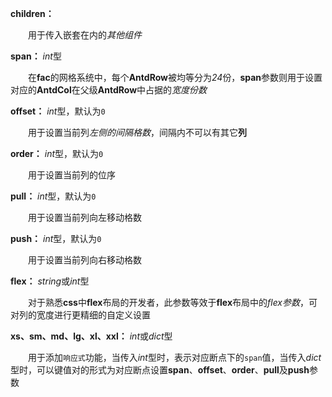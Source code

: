 **children：**

　　用于传入嵌套在内的*其他组件*

**span：** *int*型

　　在**fac**的网格系统中，每个**AntdRow**被均等分为*24*份，**span**参数则用于设置对应的**AntdCol**在父级**AntdRow**中占据的*宽度份数*

**offset：** *int*型，默认为`0`

　　用于设置当前列*左侧的间隔格数*，间隔内不可以有其它**列**

**order：** *int*型，默认为`0`

　　用于设置当前列的位序

**pull：** *int*型，默认为`0`

　　用于设置当前列向左移动格数

**push：** *int*型，默认为`0`

　　用于设置当前列向右移动格数

**flex：** *string*或*int*型

　　对于熟悉**css**中**flex**布局的开发者，此参数等效于**flex**布局中的*flex参数*，可对列的宽度进行更精细的自定义设置

**xs、sm、md、lg、xl、xxl：** *int*或*dict*型

　　用于添加`响应式`功能，当传入*int*型时，表示对应断点下的`span`值，当传入*dict*型时，可以键值对的形式为对应断点设置**span**、**offset**、**order**、**pull**及**push**参数



